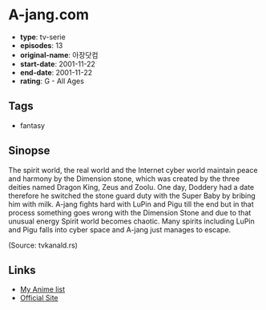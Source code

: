 # A-jang.com

-   **type**: tv-serie
-   **episodes**: 13
-   **original-name**: 아장닷컴
-   **start-date**: 2001-11-22
-   **end-date**: 2001-11-22
-   **rating**: G - All Ages

## Tags

-   fantasy

## Sinopse

The spirit world, the real world and the Internet cyber world maintain peace and harmony by the Dimension stone, which was created by the three deities named Dragon King, Zeus and Zoolu. One day, Doddery had a date therefore he switched the stone guard duty with the Super Baby by bribing him with milk. A-jang fights hard with LuPin and Pigu till the end but in that process something goes wrong with the Dimension Stone and due to that unusual energy Spirit world becomes chaotic. Many spirits including LuPin and Pigu falls into cyber space and A-jang just manages to escape.

(Source: tvkanald.rs)

## Links

-   [My Anime list](https://myanimelist.net/anime/9433/A-jangcom)
-   [Official Site](http://www.kbs.co.kr/2tv/ajang/)
